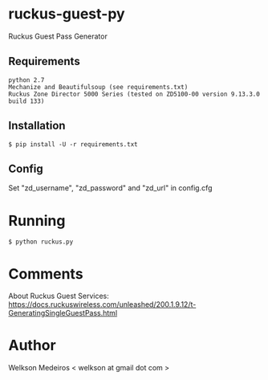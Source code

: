 # ruckus-guest-py
Ruckus Guest Pass Generator

## Requirements

```
python 2.7
Mechanize and Beautifulsoup (see requirements.txt)
Ruckus Zone Director 5000 Series (tested on ZD5100-00 version 9.13.3.0 build 133)
```

## Installation

```
$ pip install -U -r requirements.txt
```
    
## Config

Set "zd_username", "zd_password" and "zd_url" in config.cfg

# Running

```
$ python ruckus.py
```
   
# Comments

About Ruckus Guest Services:
https://docs.ruckuswireless.com/unleashed/200.1.9.12/t-GeneratingSingleGuestPass.html
   
# Author

Welkson Medeiros < welkson at gmail dot com >
